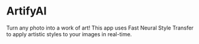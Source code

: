# ArtifyAI
Turn any photo into a work of art! This app uses Fast Neural Style Transfer to apply artistic styles to your images in real-time.
